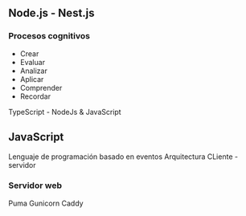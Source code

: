 ## Node.js - Nest.js
### Procesos cognitivos
 - Crear
 - Evaluar
 - Analizar 
 - Aplicar
 - Comprender
 - Recordar

TypeScript - NodeJs & JavaScript

## JavaScript
Lenguaje de programación basado en eventos
Arquitectura CLiente - servidor

### Servidor web
Puma
Gunicorn
Caddy
